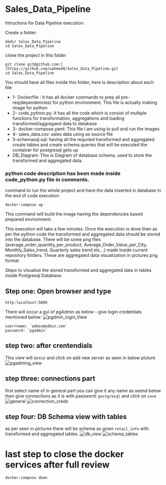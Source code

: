 # Sales_Data_Pipeline 
Intructions for Data Pipeline execution:

Create a folder:
```
mkdir Sales_Data_Pipeline
cd Sales_Data_Pipeline
```

clone the project in this folder
```
git clone git@github.com:](https://github.com/uahmed8/Sales_Data_Pipeline.git
cd Sales_Data_Pipeline
```

You should have all files inside this folder, here is description about each file:

* 1- Dockerfile : It has all docker commands to prep all pre-req(dependencies) for python environment. This file is actually making image for python
* 2- code_python.py: It has all the code which is consist of multiple functions for transformation, aggregations and loading transformed/aggregaed data to database
* 3- docker-compose.yaml: This file I am using to pull and run the images
* 4- sales_data.csv: sales data using as source file
* 5-schemasql.sql: having all the requried transformed and aggregated create tables and create schema queries that will be executed the container for postgresql gets up
* DB_Diagram: This is Diagram of database schema, used to store the transformed and aggregated data.

### python code description has been made inside code_python.py file in comments.

command to run the whole project and have the data inserted in database in the end of code execution:

```
docker-compose up
```

This command will build the image having the dependencies based prepared environment.

This execution will take a few minutes. Once the execution is done then as per the python code the transformed and aggregated data should be stored into the database. There will be some png files (average_order_quantity_per_product, Average_Order_Value_per_City, Monthly_Sales_trend, Quarterly sales trend etc...) made inside current repository folders. These are aggregated data visualization in pictures png format.

Steps to visualize the stored transformed and aggregated data in tables inside Postgresql Database:
## Step one: Open browser and type 
```
http:localhost:5000
```
There will occur a gui of pgAdmin as below - give login credentials mentioned below:
![pgdmin_login_View](https://github.com/uahmed8/Sales_Data_Pipeline/assets/34869772/dcac6ceb-0934-412e-bfa7-c1a7b73261fa)

```
userrname: `admin@admin.com`
password: `pgadmin`
```
## step two: after crentendials
This view will occur and click on add new server as seen in below picture
![pgadming_view](https://github.com/uahmed8/Sales_Data_Pipeline/assets/34869772/0deabe52-5ec0-4edd-b7a7-2824f3354911)

## step three: connections part
first select name of in general part you can give it any name as seend below then give connections as it is with password: `postgresql` and click on `save`
![general](https://github.com/uahmed8/Sales_Data_Pipeline/assets/34869772/1dbf06c7-d6bc-4476-a11f-817692c01242)
![connection_creds](https://github.com/uahmed8/Sales_Data_Pipeline/assets/34869772/3d2035e8-2211-44cf-9a5e-c7677b697787)

## step four: DB Schema view with tables
as per seen in pictures there will be schema as given `retail_info` with transformed and aggregated tables.
![db_view](https://github.com/uahmed8/Sales_Data_Pipeline/assets/34869772/a720736c-0088-4e0c-97f5-1e28cdf12a19)
![schema_tables](https://github.com/uahmed8/Sales_Data_Pipeline/assets/34869772/b989fd79-cfbf-4db1-822a-08dca798ec8f)


# last step to close the docker services after full review

```
docker-compose down
```








